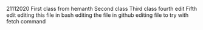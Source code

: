  21112020
First class from hemanth
Second class 
Third class
fourth edit
Fifth edit
editing this file in bash
editing the file in github
editing file to try with fetch command
